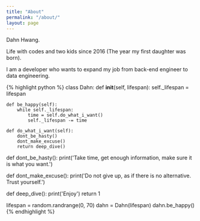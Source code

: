 ```yaml
---
title: "About"
permalink: "/about/"
layout: page
---
```


Dahn Hwang.

Life with codes and two kids since 2016 (The year my first daughter was born).

I am a developer who wants to expand my job from back-end engineer to data engineering.


{% highlight python %}
class Dahn:
	def __init__(self, lifespan):
		self._lifespan = lifespan

	def be_happy(self):
	    while self._lifespan:
	        time = self.do_what_i_want()
	        self._lifespan -= time
	        
	def do_what_i_want(self):
	    dont_be_hasty()
	    dont_make_excuse()
	    return deep_dive()        

def dont_be_hasty():
    print('Take time, get enough information, make sure it is what you want.')

def dont_make_excuse():
    print('Do not give up, as if there is no alternative. Trust yourself.')

def deep_dive():
    print('Enjoy')
    return 1	    

lifespan = random.randrange(0, 70)
dahn = Dahn(lifespan)
dahn.be_happy()
{% endhighlight %}




